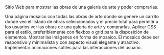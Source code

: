 Sitio Web para mostrar las obras de una galería de arte y poder comprarlas.

Una página mosaico con todas las obras de arte donde se genere un carrito donde veo el listado de obras seleccionadas y el precio total para permitir a los usuarios ver las obras de una galería de arte y comprarlas.
Aplicar CSS para el estilo, preferiblemente con flexbox o grid para la disposición de elementos.
Mostrar las imágenes en forma de mosaico.
El mosaico debe ser responsivo y minimalista y con aspecto visual elegante y atractivo.
Implementar animaciones sutiles para las interacciones del usuario.
